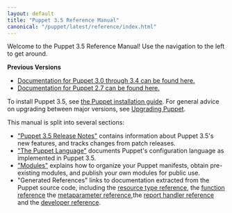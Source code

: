 ```yaml
---
layout: default
title: "Puppet 3.5 Reference Manual"
canonical: "/puppet/latest/reference/index.html"
---
```



Welcome to the Puppet 3.5 Reference Manual! Use the navigation to the left to get around.

**Previous Versions**

- [Documentation for Puppet 3.0 through 3.4 can be found here.](/puppet/3/reference)
- [Documentation for Puppet 2.7 can be found here.](/puppet/2.7/reference)

To install Puppet 3.5, see [the Puppet installation guide](/puppet/3.8/reference/pre_install.html). For general advice on upgrading between major versions, see [Upgrading Puppet](/puppet/3.8/reference/upgrading.html).

This manual is split into several sections:

* ["Puppet 3.5 Release Notes"](./release_notes.html) contains information about Puppet 3.5's new features, and tracks changes from patch releases.
* ["The Puppet Language"](./lang_summary.html) documents Puppet's configuration language as implemented in Puppet 3.5.
* ["Modules"](./modules_fundamentals.html) explains how to organize your Puppet manifests, obtain pre-existing modules, and publish your own modules for public use.
* "Generated References" links to documentation extracted from the Puppet source code, including the [resource type reference](/puppet/3.5/reference/type.html), the [function reference](/puppet/3.5/reference/function.html) the [metaparameter reference](/puppet/3.5/reference/metaparameter.html),the [report handler reference](/puppet/3.5/reference/report.html) and the [developer reference](/puppet/3.5/reference/developer/index.html).

